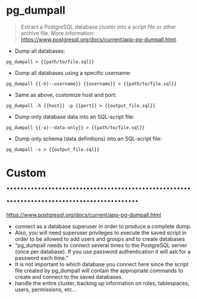 # pg_dumpall

> Extract a PostgreSQL database cluster into a script file or other archive file.
> More information: <https://www.postgresql.org/docs/current/app-pg-dumpall.html>.

- Dump all databases:

`pg_dumpall > {{path/to/file.sql}}`

- Dump all databases using a specific username:

`pg_dumpall {{-U|--username}} {{username}} > {{path/to/file.sql}}`

- Same as above, customize host and port:

`pg_dumpall -h {{host}} -p {{port}} > {{output_file.sql}}`

- Dump only database data into an SQL-script file:

`pg_dumpall {{-a|--data-only}} > {{path/to/file.sql}}`

- Dump only schema (data definitions) into an SQL-script file:

`pg_dumpall -s > {{output_file.sql}}`


# Custom ...........................................................................................
https://www.postgresql.org/docs/current/app-pg-dumpall.html
- connect as a database superuser in order to produce a complete dump.
- Also, you will need superuser privileges to execute the saved script in order to be allowed to add users and groups and to create databases
- “pg_dumpall needs to connect several times to the PostgreSQL server (once per database). If you use password authentication it will ask for a password each time.”
- It is not important to which database you connect here since the script file created by pg_dumpall will contain the appropriate commands to create and connect to the saved databases.
- handle the entire cluster, backing up information on roles, tablespaces, users, permissions, etc...

